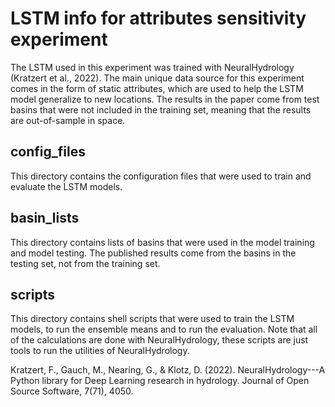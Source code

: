 # LSTM info for attributes sensitivity experiment
The LSTM used in this experiment was trained with NeuralHydrology (Kratzert et al., 2022). The main unique data source for this experiment comes in the form of static attributes, which are used to help the LSTM model generalize to new locations. The results in the paper come from test basins that were not included in the training set, meaning that the results are out-of-sample in space. 

## config_files
This directory contains the configuration files that were used to train and evaluate the LSTM models.

## basin_lists
This directory contains lists of basins that were used in the model training and model testing. The published results come from the basins in the testing set, not from the training set.

## scripts
This directory contains shell scripts that were used to train the LSTM models, to run the ensemble means and to run the evaluation. Note that all of the calculations are done with NeuralHydrology, these scripts are just tools to run the utilities of NeuralHydrology.

Kratzert, F., Gauch, M., Nearing, G., & Klotz, D. (2022). NeuralHydrology---A Python library for Deep Learning research in hydrology. Journal of Open Source Software, 7(71), 4050.